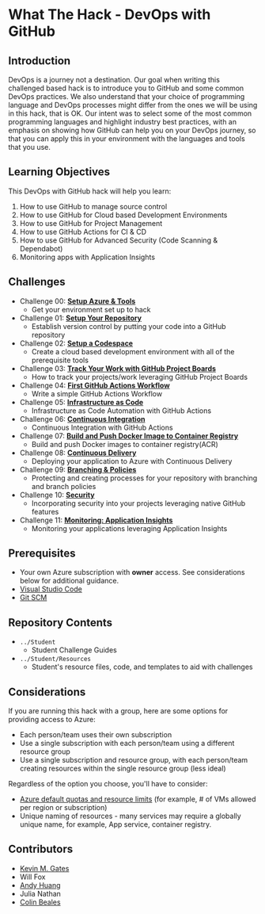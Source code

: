# What The Hack - DevOps with GitHub

## Introduction
DevOps is a journey not a destination. Our goal when writing this challenged based hack is to introduce you to GitHub and some common DevOps practices. We also understand that your choice of programming language and DevOps processes might differ from the ones we will be using in this hack, that is OK. Our intent was to select some of the most common programming languages and highlight industry best practices, with an emphasis on showing how GitHub can help you on your DevOps journey, so that you can apply this in your environment with the languages and tools that you use.

## Learning Objectives

This DevOps with GitHub hack will help you learn:
1. How to use GitHub to manage source control
2. How to use GitHub for Cloud based Development Environments
3. How to use GitHub for Project Management
4. How to use GitHub Actions for CI & CD
5. How to use GitHub for Advanced Security (Code Scanning & Dependabot)
6. Monitoring apps with Application Insights

## Challenges
- Challenge 00: **[Setup Azure & Tools](./Student/Challenge-00.md)**
  - Get your environment set up to hack
- Challenge 01: **[Setup Your Repository](./Student/Challenge-01.md)**
  - Establish version control by putting your code into a GitHub repository
- Challenge 02: **[Setup a Codespace](./Student/Challenge-02.md)**
  - Create a cloud based development environment with all of the prerequisite tools
- Challenge 03: **[Track Your Work with GitHub Project Boards](./Student/Challenge-03.md)**
  - How to track your projects/work leveraging GitHub Project Boards
- Challenge 04: **[First GitHub Actions Workflow](./Student/Challenge-04.md)**
  - Write a simple GitHub Actions Workflow 
- Challenge 05: **[Infrastructure as Code](./Student/Challenge-05.md)**
  - Infrastructure as Code Automation with GitHub Actions
- Challenge 06: **[Continuous Integration](./Student/Challenge-06.md)**
  - Continuous Integration with GitHub Actions 
- Challenge 07: **[Build and Push Docker Image to Container Registry](./Student/Challenge-07.md)**
  - Build and push Docker images to container registry(ACR)
- Challenge 08: **[Continuous Delivery](./Student/Challenge-08.md)**
  - Deploying your application to Azure with Continuous Delivery 
- Challenge 09: **[Branching & Policies](./Student/Challenge-09.md)**
  - Protecting and creating processes for your repository with branching and branch policies
- Challenge 10: **[Security](./Student/Challenge-10.md)**
  - Incorporating security into your projects leveraging native GitHub features
- Challenge 11: **[Monitoring: Application Insights](./Student/Challenge-11.md)**
  - Monitoring your applications leveraging Application Insights

## Prerequisites
- Your own Azure subscription with **owner** access. See considerations below for additional guidance.
- [Visual Studio Code](https://code.visualstudio.com)
- [Git SCM](https://git-scm.com/download)

## Repository Contents
- `../Student`
  - Student Challenge Guides
- `../Student/Resources`
  - Student's resource files, code, and templates to aid with challenges

## Considerations

If you are running this hack with a group, here are some options for providing access to Azure:
- Each person/team uses their own subscription
- Use a single subscription with each person/team using a different resource group
- Use a single subscription and resource group, with each person/team creating resources within the single resource group (less ideal)

Regardless of the option you choose, you'll have to consider:
- [Azure default quotas and resource limits](https://docs.microsoft.com/en-us/azure/azure-resource-manager/management/azure-subscription-service-limits) (for example, # of VMs allowed per region or subscription)
- Unique naming of resources - many services may require a globally unique name, for example, App service, container registry.

## Contributors
- [Kevin M. Gates](https://github.com/kevinmgates)
- Will Fox
- [Andy Huang](https://github.com/whowong)
- Julia Nathan
- [Colin Beales](https://github.com/colinbeales/)
